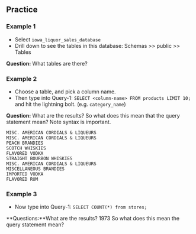 ## Practice

### Example 1
* Select `iowa_liquor_sales_database`
* Drill down to see the tables in this database: Schemas >> public >> Tables

**Question:** What tables are there?

### Example 2
* Choose a table, and pick a column name.
* Then type into Query-1: 
```SELECT <column-name> FROM products LIMIT 10;``` 
and hit the lightning bolt. (e.g. `category_name`)

**Question:** What are the results? So what does this mean that the query statement mean? Note syntax is important.

```
MISC. AMERICAN CORDIALS & LIQUEURS
MISC. AMERICAN CORDIALS & LIQUEURS
PEACH BRANDIES
SCOTCH WHISKIES
FLAVORED VODKA
STRAIGHT BOURBON WHISKIES
MISC. AMERICAN CORDIALS & LIQUEURS
MISCELLANEOUS BRANDIES
IMPORTED VODKA
FLAVORED RUM
```

### Example 3
* Now type into Query-1: 
```SELECT COUNT(*) from stores;```

**Questions:**What are the results? 1973 So what does this mean the query statement mean?
